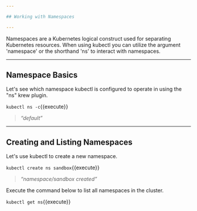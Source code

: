 ```yaml
---

## Working with Namespaces

---
```


Namespaces are a Kubernetes logical construct used for separating Kubernetes resources.  When using kubectl you can utilize the argument 'namespace' or the shorthand 'ns' to interact with namespaces.

---

## Namespace Basics


Let's see which namespace kubectl is configured to operate in using the "ns" krew plugin.

`kubectl ns -c`{{execute}}

> _“default”_

---

## Creating and Listing Namespaces

Let's use kubectl to create a new namespace.


`kubectl create ns sandbox`{{execute}}

> _“namespace/sandbox created”_


Execute the command below to list all namespaces in the cluster.

`kubectl get ns`{{execute}}
